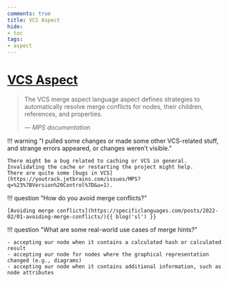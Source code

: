 ```yaml
---
comments: true
title: VCS Aspect
hide:
- toc
tags:
- aspect
---
```


# [VCS Aspect](https://www.jetbrains.com/help/mps/mergehints.html)

> The VCS merge aspect language aspect defines strategies to automatically resolve merge conflicts for nodes, their children, references, and properties.
>
> — <cite>MPS documentation</cite>

!!! warning "I pulled some changes or made some other VCS-related stuff, and strange errors appeared, or changes weren’t visible."

    There might be a bug related to caching or VCS in general. Invalidating the cache or restarting the project might help.
    There are quite some [bugs in VCS](https://youtrack.jetbrains.com/issues/MPS?q=%23%7BVersion%20Control%7D&u=1).

!!! question "How do you avoid merge conflicts?"
    
    [Avoiding merge conflicts](https://specificlanguages.com/posts/2022-02/01-avoiding-merge-conflicts/){{ blog('sl') }}

!!! question "What are some real-world use cases of merge hints?"

    - accepting our node when it contains a calculated hash or calculated result
    - accepting our node for nodes where the graphical representation changed (e.g., diagrams)
    - accepting our node when it contains additional information, such as node attributes
